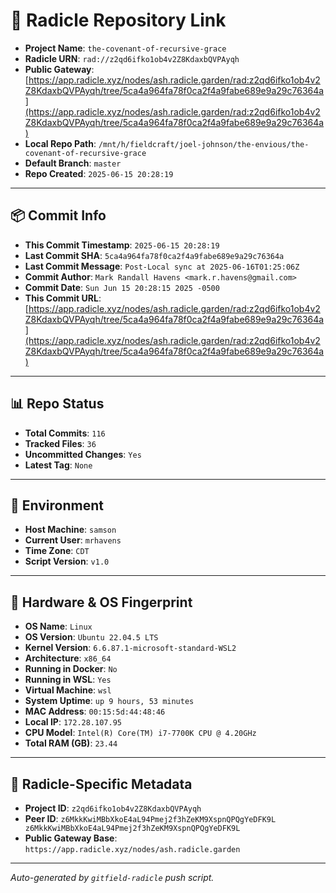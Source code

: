 # 🔗 Radicle Repository Link

- **Project Name**: `the-covenant-of-recursive-grace`
- **Radicle URN**: `rad://z2qd6ifko1ob4v2Z8KdaxbQVPAyqh`
- **Public Gateway**: [https://app.radicle.xyz/nodes/ash.radicle.garden/rad:z2qd6ifko1ob4v2Z8KdaxbQVPAyqh/tree/5ca4a964fa78f0ca2f4a9fabe689e9a29c76364a](https://app.radicle.xyz/nodes/ash.radicle.garden/rad:z2qd6ifko1ob4v2Z8KdaxbQVPAyqh/tree/5ca4a964fa78f0ca2f4a9fabe689e9a29c76364a)
- **Local Repo Path**: `/mnt/h/fieldcraft/joel-johnson/the-envious/the-covenant-of-recursive-grace`
- **Default Branch**: `master`
- **Repo Created**: `2025-06-15 20:28:19`

---

## 📦 Commit Info

- **This Commit Timestamp**: `2025-06-15 20:28:19`
- **Last Commit SHA**: `5ca4a964fa78f0ca2f4a9fabe689e9a29c76364a`
- **Last Commit Message**: `Post-Local sync at 2025-06-16T01:25:06Z`
- **Commit Author**: `Mark Randall Havens <mark.r.havens@gmail.com>`
- **Commit Date**: `Sun Jun 15 20:28:15 2025 -0500`
- **This Commit URL**: [https://app.radicle.xyz/nodes/ash.radicle.garden/rad:z2qd6ifko1ob4v2Z8KdaxbQVPAyqh/tree/5ca4a964fa78f0ca2f4a9fabe689e9a29c76364a](https://app.radicle.xyz/nodes/ash.radicle.garden/rad:z2qd6ifko1ob4v2Z8KdaxbQVPAyqh/tree/5ca4a964fa78f0ca2f4a9fabe689e9a29c76364a)

---

## 📊 Repo Status

- **Total Commits**: `116`
- **Tracked Files**: `36`
- **Uncommitted Changes**: `Yes`
- **Latest Tag**: `None`

---

## 🧭 Environment

- **Host Machine**: `samson`
- **Current User**: `mrhavens`
- **Time Zone**: `CDT`
- **Script Version**: `v1.0`

---

## 🧬 Hardware & OS Fingerprint

- **OS Name**: `Linux`
- **OS Version**: `Ubuntu 22.04.5 LTS`
- **Kernel Version**: `6.6.87.1-microsoft-standard-WSL2`
- **Architecture**: `x86_64`
- **Running in Docker**: `No`
- **Running in WSL**: `Yes`
- **Virtual Machine**: `wsl`
- **System Uptime**: `up 9 hours, 53 minutes`
- **MAC Address**: `00:15:5d:44:48:46`
- **Local IP**: `172.28.107.95`
- **CPU Model**: `Intel(R) Core(TM) i7-7700K CPU @ 4.20GHz`
- **Total RAM (GB)**: `23.44`

---

## 🌱 Radicle-Specific Metadata

- **Project ID**: `z2qd6ifko1ob4v2Z8KdaxbQVPAyqh`
- **Peer ID**: `z6MkkKwiMBbXkoE4aL94Pmej2f3hZeKM9XspnQPQgYeDFK9L
z6MkkKwiMBbXkoE4aL94Pmej2f3hZeKM9XspnQPQgYeDFK9L`
- **Public Gateway Base**: `https://app.radicle.xyz/nodes/ash.radicle.garden`

---

_Auto-generated by `gitfield-radicle` push script._
